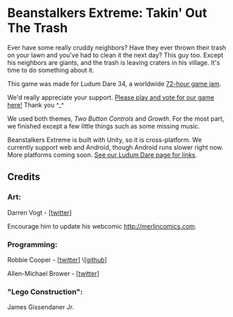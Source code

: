 # Beanstalkers Extreme: Takin' Out The Trash

Ever have some really cruddy neighbors? Have they ever thrown their trash on your lawn and you've had to clean it the next day? This guy too. Except his neighbors are giants, and the trash is leaving craters in his village. It's time to do something about it. 

This game was made for Ludum Dare 34, a worldwide [72-hour game jam](http://ludumdare.com/compo/about-ludum-dare/).

We'd really appreciate your support. [Please play and vote for our game here!](http://ludumdare.com/compo/ludum-dare-34/?uid=58187) Thank you ^_^

We used both themes, _Two Button Controls_ and _Growth_. For the most part, we finished except a few little things such as some missing music.

Beanstalkers Extreme is built with Unity, so it is cross-platform. We currently support web and Android, though Android runs slower right now. More platforms coming soon. [See our Ludum Dare page for links](http://ludumdare.com/compo/ludum-dare-34/?uid=58187).

## Credits

### Art:

Darren Vogt - \[[twitter](https://twitter.com/darrenvogtart)]

Encourage him to update his webcomic http://merlincomics.com.

### Programming:

Robbie Cooper - \[[twitter](https://twitter.com/rcoop_)] \[[github](https://github.com/cooperra)]

Allen-Michael Brower - \[[twitter](https://twitter.com/ambocclusion)]

### "Lego Construction":

James Gissendaner Jr.
